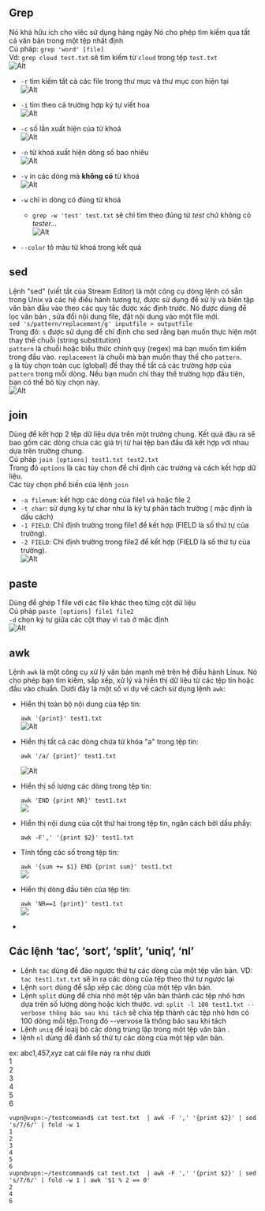 ## Grep

Nó khá hữu ích cho viêc sử dụng hàng ngày
Nó cho phép tìm kiếm qua tất cả văn bản trong một tệp nhất định  
Cú pháp: `grep 'word' [file]`   
Vd: `grep cloud test.txt` sẽ tìm kiếm từ `cloud` trong tệp `test.txt`  
![Alt](https://github.com/sys6101/vupncloud/raw/main/Picture/Linux/grep1.png)

- `-r` tìm kiếm tất cả các file trong thư mục và thư mục con hiện tại   
![Alt](https://github.com/sys6101/vupncloud/raw/main/Picture/Linux/grep2.png)
- `-i` tìm theo cả trường hợp ký tự viết hoa  
![Alt](https://github.com/sys6101/vupncloud/raw/main/Picture/Linux/grep3.png)
- `-c` số lần xuất hiện của từ khoá   
![Alt](https://github.com/sys6101/vupncloud/raw/main/Picture/Linux/grep4.png)
- `-n` từ khoá xuất hiện dòng số bao nhiêu    
![Alt](https://github.com/sys6101/vupncloud/raw/main/Picture/Linux/grep5.png)
- `-v` in các dòng mà **không có** từ khoá  
![Alt](https://github.com/sys6101/vupncloud/raw/main/Picture/Linux/grep6.png)
- `-w` chỉ in dòng có đúng từ khoá
  - `grep -w 'test' test.txt` sẽ chỉ tìm theo đúng từ _test_ chứ không có _tester..._   
  ![Alt](https://github.com/sys6101/vupncloud/raw/main/Picture/Linux/grep7.png)


- `--color` tô màu từ khoá trong kết quả

## sed

Lệnh "sed" (viết tắt của Stream Editor) là một công cụ dòng lệnh có sẵn trong Unix và các hệ điều hành tương tự, được sử dụng để xử lý và biên tập văn bản đầu vào theo các quy tắc được xác định trước.
Nó được dùng để lọc văn bản , sửa đổi nội dung file, đặt nội dung vào một file mới.   
`sed 's/pattern/replacement/g' inputfile > outputfile`  
Trong đó:
`s`  được sử dụng để chỉ định cho sed rằng bạn muốn thực hiện một thay thế chuỗi (string substitution)  
`pattern` là chuỗi hoặc biểu thức chính quy (regex) mà bạn muốn tìm kiếm trong đầu vào.
`replacement` là chuỗi mà bạn muốn thay thế cho `pattern`.  
`g` là tùy chọn toàn cục (global) để thay thế tất cả các trường hợp của `pattern` trong mỗi dòng. Nếu bạn muốn chỉ thay thế trường hợp đầu tiên, bạn có thể bỏ tùy chọn này.  
![Alt](https://github.com/sys6101/vupncloud/raw/main/Picture/Linux/sed1.png)


## join

Dùng để  kết hợp 2 tệp dữ liệu dựa trên một trường chung. Kết quả đàu ra sẽ bao gồm các dòng chưa các giá trị từ hai tệp ban đầu đã kết hợp với nhau dựa trên trường chung.   
Cú pháp `join [options] test1.txt test2.txt`    
Trong đó `options` là các tùy chọn để chỉ định các trường và cách kết hợp dữ liệu.    
Các tùy chọn phổ biến của lệnh `join`
- `-a filenum`: kết hợp các dòng của file1 và hoặc file 2
- `-t char`: sử dụng ký tự char như là ký tự phân tách trường ( mặc định là dấu cách)
-  `-1 FIELD`: Chỉ định trường trong file1 để kết hợp (FIELD là số thứ tự của trường).
- `-2 FIELD`: Chỉ định trường trong file2 để kết hợp (FIELD là số thứ tự của trường).   
![Alt](https://github.com/sys6101/vupncloud/raw/main/Picture/Linux/join1.png)

##  paste

Dùng để ghép 1 file với các file khác theo từng cột dữ liệu  
Cú pháp `paste [options] file1 file2`   
`-d` chọn ký tự giữa các cột thay vì `tab` ở mặc định     
![Alt](https://github.com/sys6101/vupncloud/raw/main/Picture/Linux/paste.png)  

## awk

Lệnh `awk` là một công cụ xử lý văn bản mạnh mẽ trên hệ điều hành Linux. Nó cho phép bạn tìm kiếm, sắp xếp, xử lý và hiển thị dữ liệu từ các tệp tin hoặc đầu vào chuẩn. Dưới đây là một số ví dụ về cách sử dụng lệnh `awk`:

- Hiển thị toàn bộ nội dung của tệp tin:

  `awk '{print}' test1.txt`    
  ![Alt](https://github.com/sys6101/vupncloud/raw/main/Picture/Linux/awk1.png)  

- Hiển thị tất cả các dòng chứa từ khóa "a" trong tệp tin:

  `awk '/a/ {print}' test1.txt`

  ![Alt](https://github.com/sys6101/vupncloud/raw/main/Picture/Linux/awk2.png)  

- Hiển thị số lượng các dòng trong tệp tin:

  `awk 'END {print NR}' test1.txt`   
  ![](https://github.com/sys6101/vupncloud/raw/main/Picture/Linux/awk3.png) 

- Hiển thị nội dung của cột thứ hai trong tệp tin, ngăn cách bởi dấu phẩy:

  `awk -F',' '{print $2}' test1.txt`   
  

- Tính tổng các số trong tệp tin:

  `awk '{sum += $1} END {print sum}' test1.txt`   
   ![](https://github.com/sys6101/vupncloud/raw/main/Picture/Linux/awk4.png)

- Hiển thị dòng đầu tiên của tệp tin:

  `awk 'NR==1 {print}' test1.txt`   
     ![](https://github.com/sys6101/vupncloud/raw/main/Picture/Linux/awk5.png)



-


## Các lệnh ‘tac’, ‘sort’, ‘split’, ‘uniq’, ‘nl’

- Lệnh `tac` dùng để đảo ngược thứ tự các dòng của một tệp văn bản. VD: `tac test1.txt.txt` sẽ in ra các dòng của tệp theo thứ tự ngược lại    
- Lệnh `sort` dùng để sắp xếp  các dòng của một tệp văn bản.    
- Lệnh `split` dùng để chia nhỏ một tệp văn bản thành các tệp nhỏ hơn dựa trên số lượng dòng hoặc kích thước. vd: `split -l 100 test1.txt --verbose thông báo sau khi tách` sẽ chia tệp thành các tệp nhỏ hơn có 100 dòng mỗi tệp.Trong đó --vervose là thông báo sau khi tách   
- Lệnh `uniq` để loaij bỏ các dòng trùng lặp trong một tệp văn bản .    
- lệnh `nl` dùng để đánh số thứ tự các dòng của một tệp văn bản.  





ex: 
abc1,457,xyz
 cat cái file này ra như dưới   
1   
2   
3   
4   
5   
6   

```
vupn@vupn:~/testcommand$ cat test.txt  | awk -F ',' '{print $2}' | sed 's/7/6/' | fold -w 1
1
2
3
4
5
6
vupn@vupn:~/testcommand$ cat test.txt  | awk -F ',' '{print $2}' | sed 's/7/6/' | fold -w 1 | awk '$1 % 2 == 0'
2
4
6

```